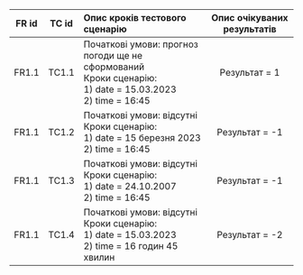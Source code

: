 |FR id|TC id|Опис кроків тестового сценарію|Опис очікуваних результатів|
|:-:|:-:|:-|:-:|
|FR1.1|TC1.1|Початкові умови: прогноз погоди ще не сформований <br> Кроки сценарію: <br> 1) date = 15.03.2023 <br> 2) time = 16:45|Результат = 1|
|FR1.1|TC1.2|Початкові умови: відсутні <br> Кроки сценарію: <br> 1) date = 15 березня 2023 <br> 2) time = 16:45|Результат = -1|
|FR1.1|TC1.3|Початкові умови: відсутні <br> Кроки сценарію: <br> 1) date = 24.10.2007 <br> 2) time = 16:45|Результат = -1|
|FR1.1|TC1.4|Початкові умови: відсутні <br> Кроки сценарію: <br> 1) date = 15.03.2023 <br> 2) time = 16 годин 45 хвилин|Результат = -2|
